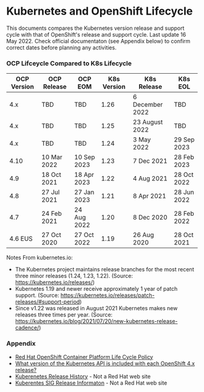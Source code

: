 # Kubernetes and OpenShift Lifecycle

This documents compares the Kubernetes version release and support cycle with that of OpenShift's release and support cycle.  Last update 16 May 2022.  Check official documentaton (see Appendix below) to confirm correct dates before planning any activities.

### OCP Lifceycle Compared to K8s Lifecycle


OCP Version | OCP Release | OCP EOM | K8s Version | K8s Release | K8s EOL
------------|-------------|---------|------------|------------|-------
4.x | TBD | TBD |  1.26 | 6 December 2022 | TBD
4.x | TBD | TBD |  1.25 | 23 August 2022 | TBD
4.x | TBD | TBD | 1.24 | 3 May 2022 |29 Sep 2023
4.10 |10 Mar 2022| 10 Sep 2023 | 1.23 | 7 Dec 2021 | 28 Feb 2023
4.9 | 18 Oct 2021 | 18 Apr 2023| 1.22 | 4 Aug 2021 | 28 Oct 2022
4.8 | 27 Jul 2021 | 27 Jan 2023 | 1.21 | 8 Apr 2021 | 28 Jun 2022
4.7 | 24 Feb 2021| 24 Aug 2022 | 1.20 | 8 Dec 2020 | 28 Feb 2022
4.6 EUS | 27 Oct 2020 | 27 Oct 2022 | 1.19 | 26 Aug 2020 | 28 Oct 2021

Notes From kubernetes.io:
- The Kubernetes project maintains release branches for the most recent three minor releases (1.24, 1.23, 1.22). (Source: https://kubernetes.io/releases/)
- Kubernetes 1.19 and newer receive approximately 1 year of patch support. (Source: https://kubernetes.io/releases/patch-releases/#support-period)
- Since v1.22 was released in August 2021 Kubernetes makes new releases three times per year. (Source: https://kubernetes.io/blog/2021/07/20/new-kubernetes-release-cadence/)

### Appendix
- [Red Hat OpenShift Container Platform Life Cycle Policy](https://access.redhat.com/support/policy/updates/openshift)
- [What version of the Kubernetes API is included with each OpenShift 4.x release?](https://access.redhat.com/solutions/4870701)
- [Kuberenetes Release History](https://kubernetes.io/releases/#release-history) - Not a Red Hat web site
- [Kuberentes SIG Release Informaton](https://github.com/kubernetes/sig-release/tree/master/releases) - Not a Red Hat web site

